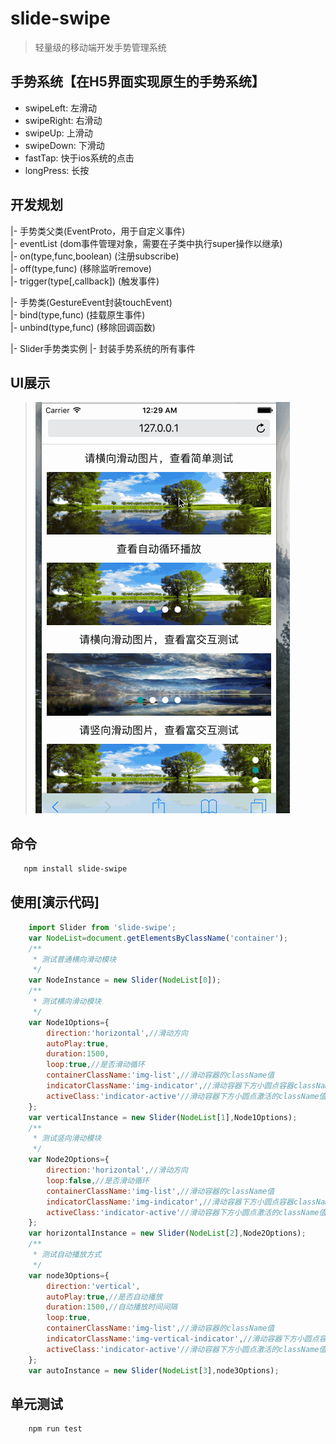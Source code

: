 # slide-swipe
> 轻量级的移动端开发手势管理系统

## 手势系统【在H5界面实现原生的手势系统】
- swipeLeft: 左滑动
- swipeRight: 右滑动
- swipeUp: 上滑动
- swipeDown: 下滑动
- fastTap: 快于ios系统的点击
- longPress: 长按

## 开发规划
|- 手势类父类(EventProto，用于自定义事件)  
|- eventList (dom事件管理对象，需要在子类中执行super操作以继承)  
|- on(type,func,boolean) (注册subscribe)  
|- off(type,func) (移除监听remove)  
|- trigger(type[,callback]) (触发事件)

|- 手势类(GestureEvent封装touchEvent)    
|- bind(type,func) (挂载原生事件)  
|- unbind(type,func) (移除回调函数) 
  
|- Slider手势类实例
|- 封装手势系统的所有事件

## UI展示
>![slide-swipe展示](/example/img/slide-swipe.gif)

## 命令
```bash
   npm install slide-swipe
```
## 使用[演示代码]
```javascript
    import Slider from 'slide-swipe';
    var NodeList=document.getElementsByClassName('container');
    /**
     * 测试普通横向滑动模块
     */
    var NodeInstance = new Slider(NodeList[0]);
    /**
     * 测试横向滑动模块
     */
    var Node1Options={
        direction:'horizontal',//滑动方向
        autoPlay:true,
        duration:1500,
        loop:true,//是否滑动循环
        containerClassName:'img-list',//滑动容器的className值
        indicatorClassName:'img-indicator',//滑动容器下方小圆点容器className值
        activeClass:'indicator-active'//滑动容器下方小圆点激活的className值
    };
    var verticalInstance = new Slider(NodeList[1],Node1Options);   
    /**
     * 测试竖向滑动模块
     */
    var Node2Options={
        direction:'horizontal',//滑动方向
        loop:false,//是否滑动循环
        containerClassName:'img-list',//滑动容器的className值
        indicatorClassName:'img-indicator',//滑动容器下方小圆点容器className值
        activeClass:'indicator-active'//滑动容器下方小圆点激活的className值
    };
    var horizontalInstance = new Slider(NodeList[2],Node2Options);
    /**
     * 测试自动播放方式
     */
    var node3Options={
        direction:'vertical',
        autoPlay:true,//是否自动播放
        duration:1500,//自动播放时间间隔
        loop:true,
        containerClassName:'img-list',//滑动容器的className值
        indicatorClassName:'img-vertical-indicator',//滑动容器下方小圆点容器className值
        activeClass:'indicator-active'//滑动容器下方小圆点激活的className值
    };
    var autoInstance = new Slider(NodeList[3],node3Options);
```

## 单元测试
``` bash
    npm run test
```